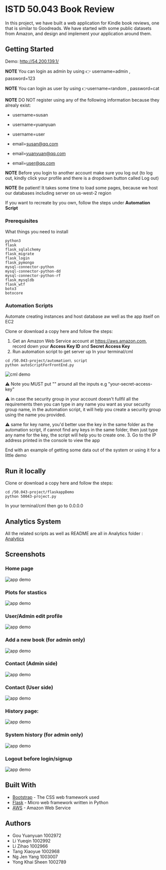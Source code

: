 # ISTD 50.043 Book Review

In this project, we have built a web application for Kindle book reviews, one that is similar to Goodreads. We have started with some public datasets from Amazon, and design and implement your application around them.

## Getting Started

Demo: http://54.200.139.1/

**NOTE** You can login as admin by using 👉 username=admin , password=123

**NOTE** You can login as user by using 👉username=random , password=cat

**NOTE** DO NOT register using any of the following information because they alrealy exist:

* username=susan

* username=yuanyuan

* username=user

* email=susan@qq.com

* email=yuanyuan@qq.com

* email=user@qq.com

**NOTE** Before you login to another account make sure you log out (to log out, kindly click your profile and there is a dropdown button called Log out)

**NOTE** Be patient! It takes some time to load some pages, because we host our databases including server on us-west-2 region 

If you want to recreate by you own, follow the steps under **Automation Script**



### Prerequisites

What things you need to install

```
python3
flask
flask_sqlalchemy
flask_migrate
flask_login
flask_pymongo
mysql-connector-python
mysql-connector-python-dd
mysql-connector-python-rf
flask_mysqldb
flask_wtf
boto3
botocore
```

### Automation Scripts

Automate creating instances and host database aw well as the app itself on EC2

Clone or download a copy here and follow the steps:
1. Get an Amazon Web Service account at https://aws.amazon.com, record down your **Access Key ID** and **Secret Access Key**
2. Run automation script to get server up
In your terminal/cml
```
cd /50.043-project/automation\ script
python autoScriptForFrontEnd.py
```
![cml demo](screenshot/automation1.png)

⚠️ Note you MUST put "" around all the inputs e.g "your-secret-access-key"

⚠️ in case the security group in your account doesn't fullfil all the requirements then you can type in any name you want as your security group name, in the automation script, it will help you create a security group using the name you provided.

⚠️ same for key name, you'd better use the key in the same folder as the automation script, if cannot find any keys in the same folder, then just type any name for the key, the script will help you to create one.
3. Go to the IP address printed in the console to view the app


End with an example of getting some data out of the system or using it for a little demo

## Run it locally

Clone or download a copy here and follow the steps:
```
cd /50.043-project/flaskappDemo
python 50043-project.py
```
In your terminal/cml then go to 0.0.0.0

## Analytics System

All the related scripts as well as README are all in Analytics folder : [Analytics](https://github.com/yqyqyq123/50.043-project/blob/master/Analytics/Readme.md)

## Screenshots
### Home page
![app demo](screenshot/app-screenshot1.png)

### Plots for stastics
![app demo](screenshot/app-screenshot7.png)

### User/Admin edit profile
![app demo](screenshot/app-screenshot8.png)

### Add a new book (for admin only)
![app demo](screenshot/app-screenshot2.png)

### Contact (Admin side)
![app demo](screenshot/app-screenshot3.png)

### Contact (User side)
![app demo](screenshot/app-screenshot4.png)

### History page:
![app demo](screenshot/app-screenshot5.png)

### System history (for admin only)
![app demo](screenshot/app-screenshot6.png)

### Logout before login/signup
![app demo](screenshot/app-screenshot9.png)


## Built With

* [Bootstrap](https://getbootstrap.com/) - The CSS web framework used
* [Flask](https://maven.apache.org/) - Micro web framework written in Python
* [AWS](https://aws.amazon.com) - Amazon Web Service


## Authors
* Gou Yuanyuan 1002972
* Li Yueqin 1002992
* Li Zihao 1002966
* Tang Xiaoyue 1002968
* Ng Jen Yang 1003007
* Yong Khai Sheen 1002789


